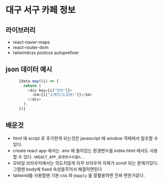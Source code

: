 # 대구 서구 카페 정보

## 라이브러리

- react-naver-maps
- react-router-dom
- tailwindcss postcss autoprefixer

## json 데이터 예시

```js
      {data.map((i) => {
        return (
          <div key={i["연번"]}>
            <h4>{i["소재지(도로명)"]}</h4>
          </div>
        );
      })}
```

## 배운것

- html 에 script 로 추가한게 되는것은 javascript 에 window 객체에서 참조할 수 있다.
- create react app 에서는 .env 에 들어있는 환경변수를 index.html 에서도 사용할 수 있다. `%REACT_APP_환경변수이름%` .
- 모바일 브라우저에서는 의도치않게 자꾸 브라우저 자체가 scroll 되는 문제가있다. 그럴땐 body에 fixed 속성을주어서 해결하면된다
- tailwind를 사용할땐 기본 css 와 `@apply` 를 잘활용하면 진짜 편한거같다.